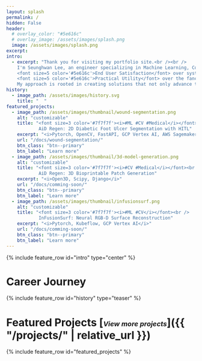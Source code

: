 ```yaml
---
layout: splash
permalink: /
hidden: False
header:
  # overlay_color: "#5e616c"
  # overlay_image: /assets/images/splash.png
  image: /assets/images/splash.png
excerpt: 
intro: 
  - excerpt: "Thank you for visiting my portfolio site.<br /><br />
    I'm Seunghwan Lee, an engineer specializing in Machine Learning, Computer Vision, and Medical AI. In my career as a developer, I have always prioritized:<br /><br />
    <font size=5 color='#5e616c'>End User Satisfaction</font> over system perfection<br />
    <font size=5 color='#5e616c'>Practical Utility</font> over the fanciness of technology<br /><br />
    My approach is rooted in creating solutions that not only advance the field but also deliver tangible benefits to users."
history:
  - image_path: /assets/images/history.svg
    title: "  "
featured_projects:
  - image_path: /assets/images/thumbnail/wound-segmentation.png
    alt: "customizable"
    title: "<font size=3 color='#7f7f7f'><i>#ML #CV #Medical</i></font><br />
            AiD Regen: 2D Diabetic Foot Ulcer Segmentation with HITL"
    excerpt: "<i>Pytorch, OpenCV, FastAPI, GCP Vertex AI, AWS Sagemaker</i>"
    url: "/docs/wound-segmentation/"
    btn_class: "btn--primary"
    btn_label: "Learn more"
  - image_path: /assets/images/thumbnail/3d-model-generation.png
    alt: "customizable"
    title: "<font size=3 color='#7f7f7f'><i>#CV #Medical</i></font><br />
            AiD Regen: 3D Bioprintable Patch Generation"
    excerpt: "<i>Open3D, Scipy, Django</i>"
    url: "/docs/comming-soon/"
    btn_class: "btn--primary"
    btn_label: "Learn more"
  - image_path: /assets/images/thumbnail/infusionsurf.png
    alt: "customizable"
    title: "<font size=3 color='#7f7f7f'><i>#ML #CV</i></font><br />
            InFusionSurf: Neural RGB-D Surface Reconstruction"
    excerpt: "<i>Pytorch, Kubeflow, GCP Vertex AI</i>"
    url: "/docs/comming-soon/"
    btn_class: "btn--primary"
    btn_label: "Learn more"
---
```


{% include feature_row id="intro" type="center" %}

# Career Journey
{% include feature_row id="history" type="teaser" %}

# Featured Projects [<font size=4><i>View more projects</i></font>]({{ "/projects/" | relative_url }})
{% include feature_row id="featured_projects" %}